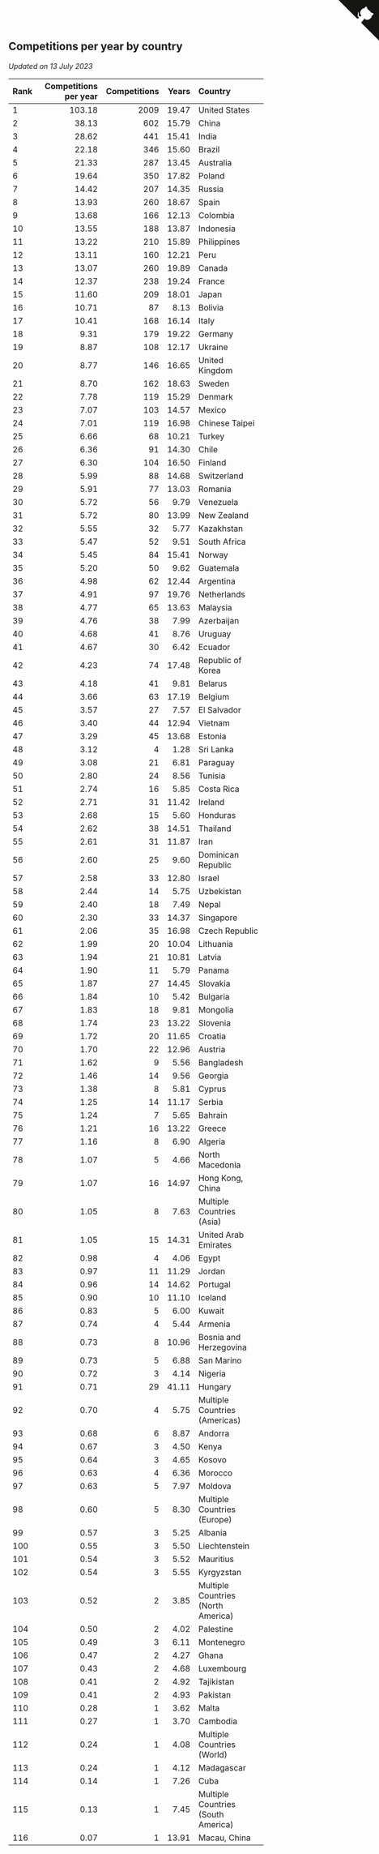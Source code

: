 ## Competitions per year by country

*Updated on 13 July 2023*

| Rank | Competitions per year | Competitions | Years | Country |
| :--- | ---: | ---: | ---: | :--- |
| 1 | 103.18 | 2009 | 19.47 | United States |
| 2 | 38.13 | 602 | 15.79 | China |
| 3 | 28.62 | 441 | 15.41 | India |
| 4 | 22.18 | 346 | 15.60 | Brazil |
| 5 | 21.33 | 287 | 13.45 | Australia |
| 6 | 19.64 | 350 | 17.82 | Poland |
| 7 | 14.42 | 207 | 14.35 | Russia |
| 8 | 13.93 | 260 | 18.67 | Spain |
| 9 | 13.68 | 166 | 12.13 | Colombia |
| 10 | 13.55 | 188 | 13.87 | Indonesia |
| 11 | 13.22 | 210 | 15.89 | Philippines |
| 12 | 13.11 | 160 | 12.21 | Peru |
| 13 | 13.07 | 260 | 19.89 | Canada |
| 14 | 12.37 | 238 | 19.24 | France |
| 15 | 11.60 | 209 | 18.01 | Japan |
| 16 | 10.71 | 87 | 8.13 | Bolivia |
| 17 | 10.41 | 168 | 16.14 | Italy |
| 18 | 9.31 | 179 | 19.22 | Germany |
| 19 | 8.87 | 108 | 12.17 | Ukraine |
| 20 | 8.77 | 146 | 16.65 | United Kingdom |
| 21 | 8.70 | 162 | 18.63 | Sweden |
| 22 | 7.78 | 119 | 15.29 | Denmark |
| 23 | 7.07 | 103 | 14.57 | Mexico |
| 24 | 7.01 | 119 | 16.98 | Chinese Taipei |
| 25 | 6.66 | 68 | 10.21 | Turkey |
| 26 | 6.36 | 91 | 14.30 | Chile |
| 27 | 6.30 | 104 | 16.50 | Finland |
| 28 | 5.99 | 88 | 14.68 | Switzerland |
| 29 | 5.91 | 77 | 13.03 | Romania |
| 30 | 5.72 | 56 | 9.79 | Venezuela |
| 31 | 5.72 | 80 | 13.99 | New Zealand |
| 32 | 5.55 | 32 | 5.77 | Kazakhstan |
| 33 | 5.47 | 52 | 9.51 | South Africa |
| 34 | 5.45 | 84 | 15.41 | Norway |
| 35 | 5.20 | 50 | 9.62 | Guatemala |
| 36 | 4.98 | 62 | 12.44 | Argentina |
| 37 | 4.91 | 97 | 19.76 | Netherlands |
| 38 | 4.77 | 65 | 13.63 | Malaysia |
| 39 | 4.76 | 38 | 7.99 | Azerbaijan |
| 40 | 4.68 | 41 | 8.76 | Uruguay |
| 41 | 4.67 | 30 | 6.42 | Ecuador |
| 42 | 4.23 | 74 | 17.48 | Republic of Korea |
| 43 | 4.18 | 41 | 9.81 | Belarus |
| 44 | 3.66 | 63 | 17.19 | Belgium |
| 45 | 3.57 | 27 | 7.57 | El Salvador |
| 46 | 3.40 | 44 | 12.94 | Vietnam |
| 47 | 3.29 | 45 | 13.68 | Estonia |
| 48 | 3.12 | 4 | 1.28 | Sri Lanka |
| 49 | 3.08 | 21 | 6.81 | Paraguay |
| 50 | 2.80 | 24 | 8.56 | Tunisia |
| 51 | 2.74 | 16 | 5.85 | Costa Rica |
| 52 | 2.71 | 31 | 11.42 | Ireland |
| 53 | 2.68 | 15 | 5.60 | Honduras |
| 54 | 2.62 | 38 | 14.51 | Thailand |
| 55 | 2.61 | 31 | 11.87 | Iran |
| 56 | 2.60 | 25 | 9.60 | Dominican Republic |
| 57 | 2.58 | 33 | 12.80 | Israel |
| 58 | 2.44 | 14 | 5.75 | Uzbekistan |
| 59 | 2.40 | 18 | 7.49 | Nepal |
| 60 | 2.30 | 33 | 14.37 | Singapore |
| 61 | 2.06 | 35 | 16.98 | Czech Republic |
| 62 | 1.99 | 20 | 10.04 | Lithuania |
| 63 | 1.94 | 21 | 10.81 | Latvia |
| 64 | 1.90 | 11 | 5.79 | Panama |
| 65 | 1.87 | 27 | 14.45 | Slovakia |
| 66 | 1.84 | 10 | 5.42 | Bulgaria |
| 67 | 1.83 | 18 | 9.81 | Mongolia |
| 68 | 1.74 | 23 | 13.22 | Slovenia |
| 69 | 1.72 | 20 | 11.65 | Croatia |
| 70 | 1.70 | 22 | 12.96 | Austria |
| 71 | 1.62 | 9 | 5.56 | Bangladesh |
| 72 | 1.46 | 14 | 9.56 | Georgia |
| 73 | 1.38 | 8 | 5.81 | Cyprus |
| 74 | 1.25 | 14 | 11.17 | Serbia |
| 75 | 1.24 | 7 | 5.65 | Bahrain |
| 76 | 1.21 | 16 | 13.22 | Greece |
| 77 | 1.16 | 8 | 6.90 | Algeria |
| 78 | 1.07 | 5 | 4.66 | North Macedonia |
| 79 | 1.07 | 16 | 14.97 | Hong Kong, China |
| 80 | 1.05 | 8 | 7.63 | Multiple Countries (Asia) |
| 81 | 1.05 | 15 | 14.31 | United Arab Emirates |
| 82 | 0.98 | 4 | 4.06 | Egypt |
| 83 | 0.97 | 11 | 11.29 | Jordan |
| 84 | 0.96 | 14 | 14.62 | Portugal |
| 85 | 0.90 | 10 | 11.10 | Iceland |
| 86 | 0.83 | 5 | 6.00 | Kuwait |
| 87 | 0.74 | 4 | 5.44 | Armenia |
| 88 | 0.73 | 8 | 10.96 | Bosnia and Herzegovina |
| 89 | 0.73 | 5 | 6.88 | San Marino |
| 90 | 0.72 | 3 | 4.14 | Nigeria |
| 91 | 0.71 | 29 | 41.11 | Hungary |
| 92 | 0.70 | 4 | 5.75 | Multiple Countries (Americas) |
| 93 | 0.68 | 6 | 8.87 | Andorra |
| 94 | 0.67 | 3 | 4.50 | Kenya |
| 95 | 0.64 | 3 | 4.65 | Kosovo |
| 96 | 0.63 | 4 | 6.36 | Morocco |
| 97 | 0.63 | 5 | 7.97 | Moldova |
| 98 | 0.60 | 5 | 8.30 | Multiple Countries (Europe) |
| 99 | 0.57 | 3 | 5.25 | Albania |
| 100 | 0.55 | 3 | 5.50 | Liechtenstein |
| 101 | 0.54 | 3 | 5.52 | Mauritius |
| 102 | 0.54 | 3 | 5.55 | Kyrgyzstan |
| 103 | 0.52 | 2 | 3.85 | Multiple Countries (North America) |
| 104 | 0.50 | 2 | 4.02 | Palestine |
| 105 | 0.49 | 3 | 6.11 | Montenegro |
| 106 | 0.47 | 2 | 4.27 | Ghana |
| 107 | 0.43 | 2 | 4.68 | Luxembourg |
| 108 | 0.41 | 2 | 4.92 | Tajikistan |
| 109 | 0.41 | 2 | 4.93 | Pakistan |
| 110 | 0.28 | 1 | 3.62 | Malta |
| 111 | 0.27 | 1 | 3.70 | Cambodia |
| 112 | 0.24 | 1 | 4.08 | Multiple Countries (World) |
| 113 | 0.24 | 1 | 4.12 | Madagascar |
| 114 | 0.14 | 1 | 7.26 | Cuba |
| 115 | 0.13 | 1 | 7.45 | Multiple Countries (South America) |
| 116 | 0.07 | 1 | 13.91 | Macau, China |


<a href="https://github.com/JustinTimeCuber/wca_statistics" class="github-corner" aria-label="View source on Github"><svg width="80" height="80" viewBox="0 0 250 250" style="fill:#151513; color:#fff; position: absolute; top: 0; border: 0; right: 0;" aria-hidden="true"><path d="M0,0 L115,115 L130,115 L142,142 L250,250 L250,0 Z"></path><path d="M128.3,109.0 C113.8,99.7 119.0,89.6 119.0,89.6 C122.0,82.7 120.5,78.6 120.5,78.6 C119.2,72.0 123.4,76.3 123.4,76.3 C127.3,80.9 125.5,87.3 125.5,87.3 C122.9,97.6 130.6,101.9 134.4,103.2" fill="currentColor" style="transform-origin: 130px 106px;" class="octo-arm"></path><path d="M115.0,115.0 C114.9,115.1 118.7,116.5 119.8,115.4 L133.7,101.6 C136.9,99.2 139.9,98.4 142.2,98.6 C133.8,88.0 127.5,74.4 143.8,58.0 C148.5,53.4 154.0,51.2 159.7,51.0 C160.3,49.4 163.2,43.6 171.4,40.1 C171.4,40.1 176.1,42.5 178.8,56.2 C183.1,58.6 187.2,61.8 190.9,65.4 C194.5,69.0 197.7,73.2 200.1,77.6 C213.8,80.2 216.3,84.9 216.3,84.9 C212.7,93.1 206.9,96.0 205.4,96.6 C205.1,102.4 203.0,107.8 198.3,112.5 C181.9,128.9 168.3,122.5 157.7,114.1 C157.9,116.9 156.7,120.9 152.7,124.9 L141.0,136.5 C139.8,137.7 141.6,141.9 141.8,141.8 Z" fill="currentColor" class="octo-body"></path></svg></a><style>.github-corner:hover .octo-arm{animation:octocat-wave 560ms ease-in-out}@keyframes octocat-wave{0%,100%{transform:rotate(0)}20%,60%{transform:rotate(-25deg)}40%,80%{transform:rotate(10deg)}}@media (max-width:500px){.github-corner:hover .octo-arm{animation:none}.github-corner .octo-arm{animation:octocat-wave 560ms ease-in-out}}</style>
